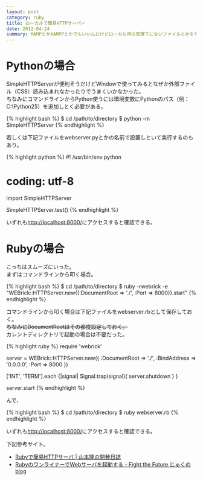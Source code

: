```yaml
---
layout: post
category: ruby
title: ローカルで簡易HTTPサーバー
date: 2012-04-24
summary: MAMPとかXAMPPとかでもいいんだけどローカル用の管理下にないファイルとかをサッと確認したい時に使うアレをメモ。
---
```


# Pythonの場合

SimpleHTTPServerが便利そうだけどWindowで使ってみるとなぜか外部ファイル（CSS）読み込まれなかったりでうまくいかなかった。  
ちなみにコマンドラインからPython使うには環境変数にPythonのパス（例：C:\Python25）を追加しとく必要がある。

{% highlight bash %}
$ cd /path/to/directory
$ python -m SimpleHTTPServer
{% endhighlight %}

若しくは下記ファイルをwebserver.pyとかの名前で設置しといて実行するのもあり。

{% highlight python %}
#! /usr/bin/env python
# coding: utf-8

import SimpleHTTPServer

SimpleHTTPServer.test()
{% endhighlight %}

いずれも[http://localhost:8000/](http://localhost:8000/ 'http://localhost:8000/')にアクセスすると確認できる。

# Rubyの場合

こっちはスムーズにいった。  
まずはコマンドラインから叩く場合。

{% highlight bash %}
$ cd /path/to/directory
$ ruby -rwebrick -e "WEBrick::HTTPServer.new({:DocumentRoot => './', :Port => 8000}).start"
{% endhighlight %}

コマンドラインから叩く場合は下記ファイルをwebserver.rbとして保存しておく。  
<del>ちなみにDocumentRootはその都度設定しておく。</del>  
カレントディレクトリで起動の場合は不要だった。

{% highlight ruby %}
require 'webrick'

server = WEBrick::HTTPServer.new({
	:DocumentRoot => './',
	:BindAddress => '0.0.0.0',
	:Port => 8000
})

['INT', 'TERM'].each {|signal|
	Signal.trap(signal){ server.shutdown }
}

server.start
{% endhighlight %}

んで、

{% highlight bash %}
$ cd /path/to/directory
$ ruby webserver.rb
{% endhighlight %}

いずれも[http://localhost:8000/](http://localhost:8000/ 'http://localhost:8000/')にアクセスすると確認できる。

下記参考サイト。

* [Rubyで簡易HTTPサーバ | 山本隆の開発日誌](http://www.gesource.jp/weblog/?p=72 'Rubyで簡易HTTPサーバ | 山本隆の開発日誌')
* [RubyのワンライナーでWebサーバを起動する - Fight the Future じゅくのblog](http://d.hatena.ne.jp/jyukutyo/20110530/1306844993 'RubyのワンライナーでWebサーバを起動する - Fight the Future じゅくのblog')
